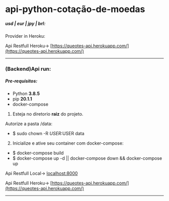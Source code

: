 # api-python-cotação-de-moedas
##### usd | eur | jpy | brl:

Provider in Heroku:

Api Restfull Heroku-> [https://queotes-api.herokuapp.com/](https://queotes-api.herokuapp.com/)

___________________________________________________________________________________

### (Backend)Api run:
##### Pre-requisitos:
- Python **3.8.5**
- pip **20.1.1**
- docker-compose

1. Esteja no diretorio **raiz** do projeto.

Autorize a pasta /data:
- $ sudo chown -R $USER:$USER data  

2. Inicialize e ative seu container com docker-compose:
- $ docker-compose build
- $ docker-compose up -d || docker-compose down && docker-compose up  

Api Restfull Local-> [localhost:8000](localhost:8000)

Api Restfull Heroku-> [https://queotes-api.herokuapp.com/](https://queotes-api.herokuapp.com/)

___________________________________________________________________________________
